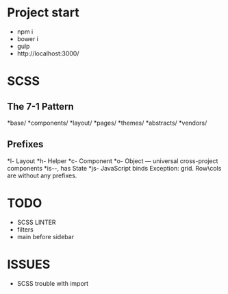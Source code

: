 # Project start
* npm i
* bower i
* gulp
* http://localhost:3000/

# SCSS 
## The 7-1 Pattern
*base/
*components/
*layout/
*pages/
*themes/
*abstracts/
*vendors/

## Prefixes
*l- Layout
*h- Helper
*c- Component
*o- Object — universal cross-project components
*is--, has State
*js- JavaScript binds
Exception: grid. Row\cols are without any prefixes.

# TODO
* SCSS LINTER
* filters
* main before sidebar

# ISSUES
  * SCSS trouble with import














